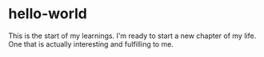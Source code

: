 # hello-world
This is the start of my learnings. 
I'm ready to start a new chapter of my life. One that is actually interesting and fulfilling to me. 
